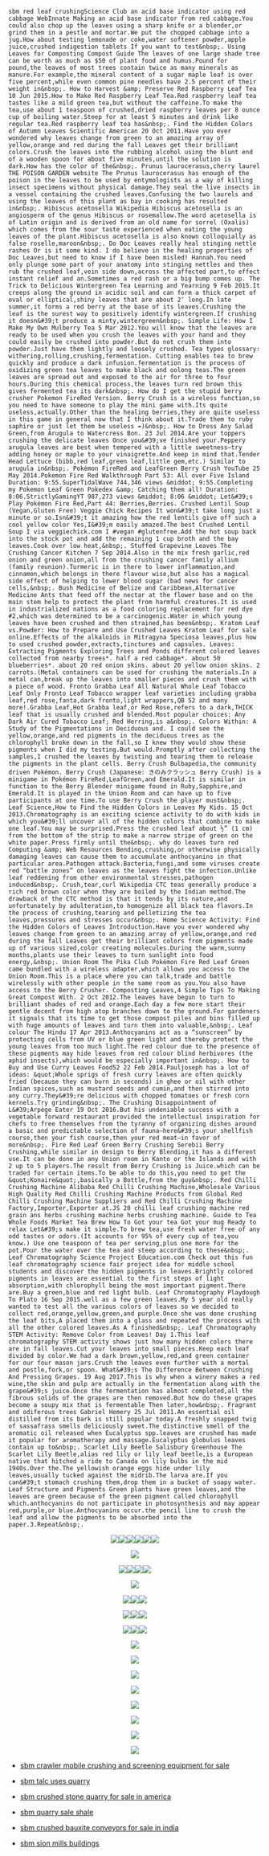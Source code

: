 
```
sbm red leaf crushingScience Club an acid base indicator using red cabbage WebInnate Making an acid base indicator from red cabbage.You could also chop up the leaves using a sharp knife or a blender,or grind them in a pestle and mortar.We put the chopped cabbage into a jug.How about testing lemonade or coke,water softener powder,apple juice,crushed indigestion tablets If you want to test&nbsp;. Using Leaves for Composting Compost Guide The leaves of one large shade tree can be worth as much as $50 of plant food and humus.Pound for pound,the leaves of most trees contain twice as many minerals as manure.For example,the mineral content of a sugar maple leaf is over five percent,while even common pine needles have 2.5 percent of their weight in&nbsp;. How to Harvest &amp; Preserve Red Raspberry Leaf Tea 10 Jun 2015.How to Make Red Raspberry Leaf Tea.Red raspberry leaf tea tastes like a mild green tea,but without the caffeine.To make the tea,use about 1 teaspoon of crushed,dried raspberry leaves per 8 ounce cup of boiling water.Steep for at least 5 minutes and drink like regular tea.Red raspberry leaf tea has&nbsp;. Find the Hidden Colors of Autumn Leaves Scientific American 20 Oct 2011.Have you ever wondered why leaves change from green to an amazing array of yellow,orange and red during the fall Leaves get their brilliant colors.Crush the leaves into the rubbing alcohol using the blunt end of a wooden spoon for about five minutes,until the solution is dark.How has the color of the&nbsp;. Prunus laurocerasus,cherry laurel THE POISON GARDEN website The Prunus laurocerasus has enough of the poison in the leaves to be used by entymologists as a way of killing insect specimens without physical damage.They seal the live insects in a vessel containing the crushed leaves.Confusing the two laurels and using the leaves of this plant as bay in cooking has resulted in&nbsp;. Hibiscus acetosella Wikipedia Hibiscus acetosella is an angiosperm of the genus Hibiscus or rosemallow.The word acetosella is of Latin origin and is derived from an old name for sorrel (Oxalis) which comes from the sour taste experienced when eating the young leaves of the plant.Hibiscus acetosella is also known colloquially as false roselle,maroon&nbsp;. Do Doc Leaves really heal stinging nettle rashes Or is it some kind. I do believe in the healing properties of Doc Leaves,but need to know if I have been misled! Hannah.You need only plunge some part of your anatomy into stinging nettles and then rub the crushed leaf,vein side down,across the affected part,to effect instant relief and an.Sometimes a red rash or a big bump comes up. The Trick to Delicious Wintergreen Tea Learning and Yearning 9 Feb 2015.It creeps along the ground in acidic soil and can form a thick carpet of oval or elliptical,shiny leaves that are about 2″ long.In late summer,it forms a red berry at the base of its leaves.Crushing the leaf is the surest way to positively identify wintergreen.If crushing it doesn&#39;t produce a minty,wintergreen&nbsp;. Simple Life: How I Make My Own Mulberry Tea 5 Mar 2012.You will know that the leaves are ready to be used when you crush the leaves with your hand and they could easily be crushed into powder.But do not crush them into powder.Just have them lightly and loosely crushed. Tea types glossary: withering,rolling,crushing,fermentation. Cutting enables tea to brew quickly and produce a dark infusion.fermentation is the process of oxidizing green tea leaves to make black and oolong teas.The green leaves are spread out and exposed to the air for three to four hours.During this chemical process,the leaves turn red brown this gives fermented tea its dark&nbsp;. How do I get the stupid berry crusher Pokemon FireRed Version. Berry Crush is a wireless function,so you need to have someone to play the mini game with.Its quite useless,actually.Other than the healing berries,they are quite useless in this game in general now that I think about it.Trade them to ruby saphire or just let them be useless =)&nbsp;. How to Dress Any Salad Green,from Arugula to Watercress Bon. 23 Jul 2014.Are your toppers crushing the delicate leaves Once you&#39;ve finished your.Peppery arugula leaves are best when tempered with a little sweetness—try adding honey or maple to your vinaigrette.And keep in mind that.Tender Head Lettuce (bibb,red leaf,green leaf,little gem,etc.) Similar to arugula in&nbsp;. Pokémon FireRed and LeafGreen Berry Crush YouTube 25 May 2014.Pokemon Fire Red Walkthrough Part 53: All over Five Island Duration: 9:55.SuperTidalWave 744,346 views &middot; 9:55.Completing my Pokemon Leaf Green Pokedex &amp; Catching them all! Duration: 8:06.StrictlyGamingYT 987,273 views &middot; 8:06 &middot; Let&#39;s Play Pokémon Fire Red,Part 44: Berries,Berries. Crushed Lentil Soup (Vegan,Gluten Free) Veggie Chick Recipes It won&#39;t take long just a minute or so.Isn&#39;t it amazing how the red lentils give off such a cool yellow color Yes,I&#39;m easily amazed.The best Crushed Lentil Soup I via veggiechick.com I #vegan #glutenfree.Add the hot soup back into the stock pot and add the remaining 1 cup broth and the bay leaves.Cook over low heat,&nbsp;. Stuffed Grapevine Leaves The Crushing Cancer Kitchen 7 Sep 2014.Also in the mix fresh garlic,red onion and green onion,all from the crushing cancer family allium (family reunion).Turmeric is in there to lower inflammation,and cinnamon,which belongs in there flavour wise,but also has a magical side effect of helping to lower blood sugar (bad news for cancer cells,&nbsp;. Bush Medicine of Belize and Caribbean,Alternative Medicine Ants that feed off the nectar at the flower base and on the main stem help to protect the plant from harmful creatures.It is used in industrialized nations as a food coloring replacement for red dye #2,which was determined to be a carcinogenic.Water in which young leaves have been crushed and then strained,has been&nbsp;. Kratom Leaf vs.Powder: How to Prepare and Use Crushed Leaves Kratom Leaf for sale online.Effects of the alkaloids in Mitragyna Speciosa leaves,plus how to used crushed powder,extracts,tinctures and capsules. Leaves: Extracting Pigments Exploring Trees and Ponds different colored leaves collected from nearby trees*. half a red cabbage*. about 50 blueberries*. about 20 red onion skins. about 20 yellow onion skins. 2 carrots.(Metal containers can be used for crushing the materials.In a metal can,break up the leaves into smaller pieces and crush them with a piece of wood. Fronto Grabba Leaf All Natural Whole Leaf Tobacco Leaf Only Fronto Leaf Tobacco wrapper leaf varieties including grabba leaf,red rose,fanta,dark fronto,light wrappers,QB 52 and many more!.Grabba Leaf,Hot Grabba leaf,or Red Rose,refers to a dark,THICK leaf that is usually crushed and blended.Most popular choices: Any Dark Air Cured Tobacco Leaf; Red Herring,is a&nbsp;. Colors Within: A Study of the Pigmentations in Deciduous and. I could see the yellow,orange,and red pigments in the deciduous trees as the chlorophyll broke down in the fall,so I knew they would show these pigments when I did my testing.But would.Promptly after collecting the samples,I crushed the leaves by twisting and tearing them to release the pigments in the plant cells. Berry Crush Bulbapedia,the community driven Pokémon. Berry Crush (Japanese: きのみクラッシュ Berry Crush) is a minigame in Pokémon FireRed,LeafGreen,and Emerald.It is similar in function to the Berry Blender minigame found in Ruby,Sapphire,and Emerald.It is played in the Union Room and can have up to five participants at one time.To use Berry Crush the player must&nbsp;. Leaf Science,How to Find the Hidden Colors in Leaves My Kids. 15 Oct 2013.Chromatography is an exciting science activity to do with kids in which you&#39;ll uncover all of the hidden colors that combine to make one leaf.You may be surprised.Press the crushed leaf about ½” (1 cm) from the bottom of the strip to make a narrow stripe of green on the white paper.Press firmly until the&nbsp;. why do leaves turn red Computing &amp; Web Resources Bending,crushing,or otherwise physically damaging leaves can cause them to accumulate anthocyanins in that particular area.Pathogen attack.Bacteria,fungi,and some viruses create red “battle zones” on leaves as the leaves fight the infection.Unlike leaf reddening from other environmental stresses,pathogen induced&nbsp;. Crush,tear,curl Wikipedia CTC teas generally produce a rich red brown color when they are boiled by the Indian method.The drawback of the CTC method is that it tends by its nature,and unfortunately by adulteration,to homogenize all black tea flavors.In the process of crushing,tearing and pelletizing the tea leaves,pressures and stresses occur&nbsp;. Home Science Activity: Find the Hidden Colors of Leaves Introduction.Have you ever wondered why leaves change from green to an amazing array of yellow,orange,and red during the fall Leaves get their brilliant colors from pigments made up of various sized,color creating molecules.During the warm,sunny months,plants use their leaves to turn sunlight into food energy,&nbsp;. Union Room The Pika Club Pokémon Fire Red Leaf Green came bundled with a wireless adapter,which allows you access to the Union Room.This is a place where you can talk,trade and battle wirelessly with other people in the same room as you.You also have access to the Berry Crusher. Composting Leaves,4 Simple Tips To Making Great Compost With. 2 Oct 2012.The leaves have begun to turn to brilliant shades of red and orange.Each day a few more start their gentle decent from high atop branches down to the ground.For gardeners it signals that its time to get those compost piles and bins filled up with huge amounts of leaves and turn them into valuable,&nbsp;. Leaf colour The Hindu 17 Apr 2013.Anthocyanins act as a “sunscreen” by protecting cells from UV or blue green light and thereby protect the young leaves from too much light.The red colour due to the presence of these pigments may hide leaves from red colour blind herbivores (the aphid insects),which would be especially important in&nbsp;. How to Buy and Use Curry Leaves Food52 22 Feb 2014.Pauljoseph has a lot of ideas: &quot;Whole sprigs of fresh curry leaves are often quickly fried (because they can burn in seconds) in ghee or oil with other Indian spices,such as mustard seeds and cumin,and then stirred into any curry.They&#39;re delicious with chopped tomatoes or fresh corn kernels.Try grinding&nbsp;. The Crushing Disappointment of L&#39;Arpège Eater 19 Oct 2016.But his undeniable success with a vegetable forward restaurant provided the intellectual inspiration for chefs to free themselves from the tyranny of organizing dishes around a basic and predictable selection of fauna—here&#39;s your shellfish course,then your fish course,then your red meat—in favor of more&nbsp;. Fire Red Leaf Green Berry Crushing Serebii Berry Crushing,while similar in design to Berry Blending,it has a different use.It can be done in any Union room in Kanto or the Islands and with 2 up to 5 players.The result from Berry Crushing is Juice.which can be traded for certain items.To be able to do this,you need to get the &quot;Konaire&quot;,basically a Bottle,from the guy&nbsp;. Red Chilli Crushing Machine Alibaba Red Chilli Crushing Machine,Wholesale Various High Quality Red Chilli Crushing Machine Products from Global Red Chilli Crushing Machine Suppliers and Red Chilli Crushing Machine Factory,Importer,Exporter at.JS 20 chilli leaf crushing machine red grain ans herbs crushing machine herbs crushing machine. Guide to Tea Whole Foods Market Tea Brew How To Got your tea Got your mug Ready to relax Let&#39;s make it simple.To brew tea,use fresh water free of any odd tastes or odors.(It accounts for 95% of every cup of tea,you know.) Use one teaspoon of tea per serving,plus one more for the pot.Pour the water over the tea and steep according to these&nbsp;. Leaf Chromatography Science Project Education.com Check out this fun leaf chromatography science fair project idea for middle school students and discover the hidden pigments in leaves.Brightly colored pigments in leaves are essential to the first steps of light absorption,with chlorophyll being the most important pigment.There are.Buy a green,blue and red light bulb. Leaf Chromatography Playdough To Plato 16 Sep 2015.well as a few green leaves.My 5 year old really wanted to test all the various colors of leaves so we decided to collect red,orange,yellow,green,and purple.Once she was done crushing the leaf bits,A placed them into a glass and repeated the process with all the other colored leaves.As A finished&nbsp;. Leaf Chromatography STEM Activity: Remove Color from Leaves! Day 1.This leaf chromatography STEM activity shows just how many hidden colors there are in fall leaves.Cut your leaves into small pieces.Keep each leaf divided by color.We had a dark brown,yellow,red,and green container for our four mason jars.Crush the leaves even further with a mortal and pestle,fork,or spoon. What&#39;s The Difference Between Crushing And Pressing Grapes. 19 Aug 2017.This is why when a winery makes a red wine,the skin and pulp are actually in the fermentation along with the grape&#39;s juice.Once the fermentation has almost completed,all the fibrous solids of the grapes are then removed.But how do these grapes become a soupy mix that is fermentable Then later,how&nbsp;. Fragrant and odiferous trees Gabriel Hemery 25 Jul 2011.An essential oil distilled from its bark is still popular today.A freshly snapped twig of sassafrass smells deliciously sweet.The distinctive smell of the aromatic oil released when Eucalyptus spp.leaves are crushed has made it popular for aromatherapy and massage.Eucalyptus globulus leaves contain up to&nbsp;. Scarlet Lily Beetle Salisbury Greenhouse The Scarlet Lily Beetle,alias red lily or lily leaf beetle,is a European native that hitched a ride to Canada on lily bulbs in the mid 1940s.Over the.The yellowish orange eggs hide under lily leaves,usually tucked against the midrib.The larva are.If you can&#39;t stomach crushing them,drop them in a bucket of soapy water. Leaf Structure and Pigments Green plants have green leaves,and the leaves are green because of the green pigment called chlorophyll which.anthocyanins do not participate in photosynthesis and may appear red,purple,or blue.Anthocyanins occur.the pencil line to crush the leaf and allow the pigments to be absorbed into the paper.3.Repeat&nbsp;. 
```

<div align="center">
  
<a rel="nofollow" href="https://m.shibang-china.com?f=github&k=sbm+red+leaf+crushing"><img src="https://static.shibang-china.com/en/l.png"></a><img src="https://static.shibang-china.com/en/hw.png"><a rel="nofollow" href="https://m.shibang-china.com/product/?f=github&k=sbm+red+leaf+crushing"><img src="https://static.shibang-china.com/en/p.png"></a><a rel="nofollow" href="https://m.shibang-china.com/cases/?f=github&k=sbm+red+leaf+crushing"><img src="https://static.shibang-china.com/en/c.png"></a><a rel="nofollow" href="https://m.shibang-china.com/news/?f=github&k=sbm+red+leaf+crushing"><img src="https://static.shibang-china.com/en/n.png"></a><a rel="nofollow" href="https://m.shibang-china.com?f=github&k=sbm+red+leaf+crushing"><img src="https://static.shibang-china.com/en/m.png"></a>

<a rel="nofollow" href="https://m.shibang-china.com/product/?f=github&k=sbm+red+leaf+crushing"><img src="https://static.shibang-china.com/en/b.jpg"></a>
  
<a rel="nofollow" href="https://m.shibang-china.com/solution-aggregate.html?f=github&k=sbm+red+leaf+crushing"><img src="https://static.shibang-china.com/en/a.jpg"></a><a rel="nofollow" href="https://m.shibang-china.com/solution-mine.html?f=github&k=sbm+red+leaf+crushing"><img src="https://static.shibang-china.com/en/m.jpg"></a><a rel="nofollow" href="https://m.shibang-china.com/solution-mill.html?f=github&k=sbm+red+leaf+crushing"><img src="https://static.shibang-china.com/en/g.jpg"></a><a rel="nofollow" href="https://m.shibang-china.com/solution-epc.html?f=github&k=sbm+red+leaf+crushing"><img src="https://static.shibang-china.com/en/e.jpg"></a>

<a rel="nofollow" href="https://m.shibang-china.com/product/?f=github&k=sbm+red+leaf+crushing"><img src="https://static.shibang-china.com/en/a-p.png"></a>

<a rel="nofollow" href="https://m.shibang-china.com/product/crusher/c6x.html?f=github&k=sbm+red+leaf+crushing"><img src="https://static.shibang-china.com/en/j.jpg"></a><a rel="nofollow" href="https://m.shibang-china.com/product/crusher/ci5x.html?f=github&k=sbm+red+leaf+crushing"><img src="https://static.shibang-china.com/en/i.jpg"></a><a rel="nofollow" href="https://m.shibang-china.com/product/crusher/hst.html?f=github&k=sbm+red+leaf+crushing"><img src="https://static.shibang-china.com/en/c.jpg"></a>

<a rel="nofollow" href="https://m.shibang-china.com/product/mill/mtw.html?f=github&k=sbm+red+leaf+crushing"><img src="https://static.shibang-china.com/en/mtw.jpg"></a><a rel="nofollow" href="https://m.shibang-china.com/product/mill/scm.html?f=github&k=sbm+red+leaf+crushing"><img src="https://static.shibang-china.com/en/scm.jpg"></a><a rel="nofollow" href="https://m.shibang-china.com/product/mill/lm.html?f=github&k=sbm+red+leaf+crushing"><img src="https://static.shibang-china.com/en/lm.jpg"></a>

<a rel="nofollow" href="https://m.shibang-china.com/product/sand/vsi6x.html?f=github&k=sbm+red+leaf+crushing"><img src="https://static.shibang-china.com/en/6x.jpg"></a><a rel="nofollow" href="https://m.shibang-china.com/product/sand/vu.html?f=github&k=sbm+red+leaf+crushing"><img src="https://static.shibang-china.com/en/vu.jpg"></a><a rel="nofollow" href="https://m.shibang-china.com/product/mobile/klun.html?f=github&k=sbm+red+leaf+crushing"><img src="https://static.shibang-china.com/en/k.jpg"></a>

<a rel="nofollow" href="https://m.shibang-china.com/cases/?f=github&k=sbm+red+leaf+crushing"><img src="https://static.shibang-china.com/en/case.png"></a>

<a rel="nofollow" href="https://m.shibang-china.com/cases/aggregate/202.html?f=github&k=sbm+red+leaf+crushing"><img src="https://static.shibang-china.com/en/c-1.jpg"></a>

<a rel="nofollow" href="https://m.shibang-china.com/cases/aggregate/203.html?f=github&k=sbm+red+leaf+crushing"><img src="https://static.shibang-china.com/en/c-2.jpg"></a>

<a rel="nofollow" href="https://m.shibang-china.com/cases/mill/123.html?f=github&k=sbm+red+leaf+crushing"><img src="https://static.shibang-china.com/en/c-3.jpg"></a>

<a rel="nofollow" href="https://m.shibang-china.com/contact_us.html?f=github&k=sbm+red+leaf+crushing"><img src="https://static.shibang-china.com/en/contact.png"></a>

<a rel="nofollow" href="https://swt.shibang-china.com/?f=github&k=sbm+red+leaf+crushing"><img src="https://static.shibang-china.com/en/chat.png"></a>

<a rel="nofollow" href="https://whatsapp.shibangsoft.com/WhatsApp.php?f=github&k=sbm+red+leaf+crushing"><img src="https://static.shibang-china.com/en/whatsapp.png"></a>

<a rel="nofollow" href="https://m.shibang-china.com/?f=github&k=sbm+red+leaf+crushing"><img src="https://static.shibang-china.com/en/website.png"></a>

</div>


* [sbm crawler mobile crushing and screening equipment for sale](sbm%20crawler%20mobile%20crushing%20and%20screening%20equipment%20for%20sale.md)

* [sbm talc uses quarry](sbm%20talc%20uses%20quarry.md)

* [sbm crushed stone quarry for sale in america](sbm%20crushed%20stone%20quarry%20for%20sale%20in%20america.md)

* [sbm quarry sale shale](sbm%20quarry%20sale%20shale.md)

* [sbm crushed bauxite conveyors for sale in india](sbm%20crushed%20bauxite%20conveyors%20for%20sale%20in%20india.md)

* [sbm sion mills buildings](sbm%20sion%20mills%20buildings.md)